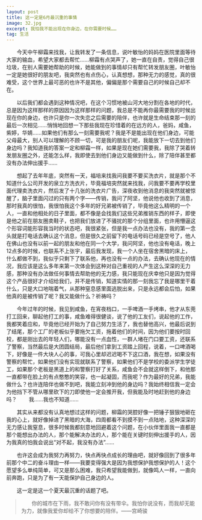 ```yaml
---
layout: post
title: 这一定是6月最沉重的事情
image: 32.jpg
excerpt: 我怕我不能出现在你身边，在你需要时候……
tag: 生活
---
```

　　今天中午柳霜来找我，让我转发了一条信息，说叶敏怡的妈妈在医院里面等待大家的输血，希望大家都去帮忙……柳霜有点哭声了，她一直在自责，觉得自己很垃圾，在别人需要她帮助的时候，她能做到的事情却只有帮忙转发朋友圈，叶敏怡一定是她很好的朋友吧，我突然也有点伤心，认真想想，那种无力的感觉，真的很难受，这个世界上最可恶的也许不是其他，偏偏是那个需要自己的时候自己却不在。

　　以后我们都会遇到这种情况吧，在这个习惯地被山河大地分割在各地的时代，总是因为这样那样的原因因为这样那样的问题，我总是不能再你最需要我的时候出现在你的身边，也许只是你一次失恋之后需要的陪伴，也许就是生命结束那一刻的最后一次相见……悄悄地回想一下那些我现在珍惜着的在远方的人，爸妈，咸鱼，紫婷，华婧……如果他们有那么一刻需要我呢？我是不是能出现在他们身边，可能父母最大，别人可以理解的不顾一切，可是我的朋友们呢，我能放下一切去到他们身边吗？我知道我的答案一定和柳霜一样，如果是现在她们需要我，我除了哭着转发朋友圈之外，还能怎么样，我即使去到他们身边又能做到什么，除了陪伴甚至都没有办法伸出援手……

　　想起了去年年底，突然有一天，福培来找我问我要不要买洗衣片，就是那个不知道什么公司开发的泉立方洗衣片，毕竟福培突然就来找我，问我要不要再学校里面代理卖洗衣片，然后发了十几张的洗衣片广告，深夜收到他消息的我突然就被惊醒了，脑子里面闪过的只有两个字——传销，我问了阿坚，他说他也收到了消息，那时我真的很怕，我很怕我这个多年的好兄弟被传销了，毕竟他这么精明的一个人，一直和他相处的日子里面，都不像是会找我们这些兄弟推销东西的样子，即使是他之前在朋友圈卖鞋子，也把我们放进了不骚扰的那个分组里面，也许用懵逼这个形容词能形容我当时的状态吧，我很紧张，但是我一点办法也没有，我的第一念头就是打电话去确认这个消息，但是很久之前留下的电话号码已经是空号了，他人在佛山也没有以前一起的朋友和他在同一个大学，我问阿坚，他也没有电话，晚上12点多的时候，也联系不上张宇，最后我发现，我一个人坐在宿舍黑暗的床上，什么都做不到，我似乎只剩下了联系他，再也没有一点的办法，去确认他现在的情况，我应该是这么多年来第一次体会到这种对自己重视的人产生这么深深的无力感，那种没有办法做任何事情去帮助他的无力感，我只能现在庆幸他只是因为觉得这个产品很好才介绍给我们，并不是传销，知道实情的那一刻我忘了我是哪里干着什么，只是大口地喘着气，从那种窒息感里面逃脱出来，只是永远都会后怕，如果他真的是被传销了呢？我又能做什么？祈祷吗？

　　今年过年的时候，我见到咸鱼，在宵夜档口，一手啤酒一手烤串，他才从东莞打工回来，聊起他打工的事，咸鱼难得很健谈，说了他的工友们，说起他的工作，我都笑着应和，毕竟他已经开始为了自己努力生活了，我也替他高兴，他最后说到了结尾，那个工厂的老板似乎要拖欠工资，拖着他们的时间，因为他们要按时回校，都是刚出去的年轻人们，哪能没有一点血性，一群人堵在门口要工资，还联系了警察，当然最后是大团圆结局，最后他们拿到工资踏上回程，说着，一口啤酒喝下，好像是一件大块人心的事，可我心里却迟迟喝不下这口酒，我在想，如果没有警察的帮忙，如果他们没有实现就联系了警察，如果他们不是学校的委派学生学徒工，如果那个老板是黑道上的和警察打好了关系，咸鱼会不会就这样倒下，和他那一直都带在脸上的有点憨憨的笑容，也一起凝固，而我呢？作为最好的兄弟，我能做什么？也许连陪伴也做不到吧，我能立刻冲到他的身边吗？我始终相信我一定会为他挡下不管从哪里砍下的刀即使他一定会推开我，但我能及时地赶到他的身边吗？
　　我……我也不知道……

　　其实从来都没有认真地想过这样的问题，柳霜的哭腔好像一把锤子狠狠地砸在我的心上，就好像掉进了黑暗的大海，四周都看不到摸不到一点陆地，这种深深的无力感让我窒息，很多时候我都刻意地回避着这个问题，在小伙伴里面我一直都是那个能想出办法的人，那个能解决办法的人，那个能在关键时刻伸出援手的人，因为我真的怕我会说出“对不起，我没有办法”……

　　也许这会成为我努力再努力，快点再快点成长的理由吧，就好像回到了很多年前那个中二的奋斗理由一样——我要变得强大是因为我想保护我想保护的人！这个愿望多么单纯简单，可又是那么困难，我只希望我能做到，就像鸣人一样，一直向前奔跑，只是为了有一天能保护自己身边的人。

　　这一定是这一个夏天最沉重的话题了吧。

>　　你的城市在下雨，我不敢问你有没有带伞。我怕你说没有，而我却无能为力，就像我爱你却给不了你想要的陪伴。——宫崎骏